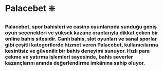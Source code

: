 # Palacebet ❇️
### Palacebet, spor bahisleri ve casino oyunlarında sunduğu geniş oyun seçenekleri ve yüksek kazanç oranlarıyla dikkat çeken bir online bahis sitesidir. Canlı bahis, slot oyunları ve sanal sporlar gibi çeşitli kategorilerde hizmet veren Palacebet, kullanıcılarına kesintisiz ve güvenilir bir bahis deneyimi sunuyor. Hızlı para çekme ve yatırma işlemleri sayesinde, bahis severler kazançlarını anında değerlendirme imkânına sahip oluyor.
